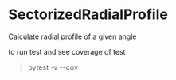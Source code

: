 # SectorizedRadialProfile
Calculate radial profile of a given angle

to run test and see coverage of test
> pytest -v --cov

